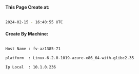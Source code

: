 
   
#### This Page Create at:

```bash

2024-02-15 - 16:40:55 UTC

```

#### Create By Machine:

```bash

Host Name : fv-az1385-71

platform  : Linux-6.2.0-1019-azure-x86_64-with-glibc2.35

Ip Local  : 10.1.0.236

```

